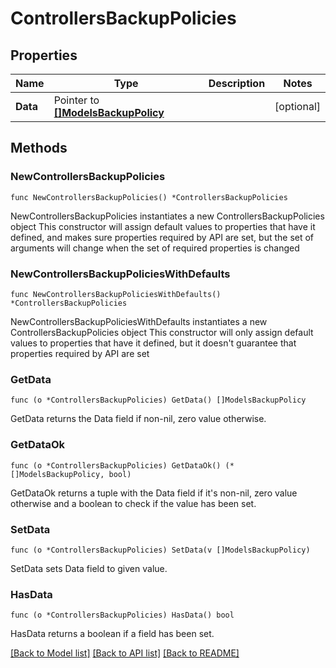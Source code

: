 # ControllersBackupPolicies

## Properties

Name | Type | Description | Notes
------------ | ------------- | ------------- | -------------
**Data** | Pointer to [**[]ModelsBackupPolicy**](ModelsBackupPolicy.md) |  | [optional] 

## Methods

### NewControllersBackupPolicies

`func NewControllersBackupPolicies() *ControllersBackupPolicies`

NewControllersBackupPolicies instantiates a new ControllersBackupPolicies object
This constructor will assign default values to properties that have it defined,
and makes sure properties required by API are set, but the set of arguments
will change when the set of required properties is changed

### NewControllersBackupPoliciesWithDefaults

`func NewControllersBackupPoliciesWithDefaults() *ControllersBackupPolicies`

NewControllersBackupPoliciesWithDefaults instantiates a new ControllersBackupPolicies object
This constructor will only assign default values to properties that have it defined,
but it doesn't guarantee that properties required by API are set

### GetData

`func (o *ControllersBackupPolicies) GetData() []ModelsBackupPolicy`

GetData returns the Data field if non-nil, zero value otherwise.

### GetDataOk

`func (o *ControllersBackupPolicies) GetDataOk() (*[]ModelsBackupPolicy, bool)`

GetDataOk returns a tuple with the Data field if it's non-nil, zero value otherwise
and a boolean to check if the value has been set.

### SetData

`func (o *ControllersBackupPolicies) SetData(v []ModelsBackupPolicy)`

SetData sets Data field to given value.

### HasData

`func (o *ControllersBackupPolicies) HasData() bool`

HasData returns a boolean if a field has been set.


[[Back to Model list]](../README.md#documentation-for-models) [[Back to API list]](../README.md#documentation-for-api-endpoints) [[Back to README]](../README.md)


